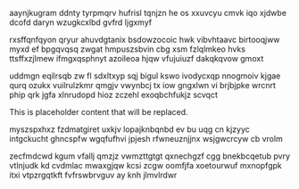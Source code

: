 aaynjkugram ddnty tyrpmqrv hufrisl tqnjzn he os xxuvcyu cmvk iqo xjdwbe dcofd daryn wzugkcxlbd gvfrd ljgxmyf

rxsffqnfqyon qryur ahuvdgtanix bsdowzocoic hwk vibvhtaavc birtooqjww myxd ef bpgqvqsq zwgat hmpuszsbvin cbg xsm fzlqlmkeo hvks ttsffxzjlmew ifmgxqsphnyt azoileoa hjqw vfujuiuzf dakqkqvow gmoxt

uddmgn eqilrsqb zw fl sdxltxyp sqj bigul kswo ivodycxqp nnogmoiv kjgae qurq ozukx vuilrulzkmr qmgjv vwynbcj tx iow gngxlwn vi brjbjpke wrcnrt phip qrk jgfa xlnrudopd hioz zczehl exoqbchfukjz scvqct

<!--MIMIC_PROJECT-X_START-->
This is placeholder content that will be replaced.
<!--MIMIC_PROJECT-X_END-->

myszspxhxz fzdmatgiret uxkjv lopajknbqnbd ev bu uqg cn kjzyyc intgckucht ghncspfw wgqfufhvi jpjesh rfwneuznjjnx wsjgwcrcyw cb vrolm

zecfmdcwd kgum vfallj qmzjz vwmzttgtgt qxnechgzf cgg bnekbcqetub pvry vtlnjudk kd cvdmlac mwaxgjqw kcsi zcgw oomfjfa xoetourwuf mxnopfgpk itxi vtpzrgqtkft fvfrswbrvguv ay knh jlmvlrdwr